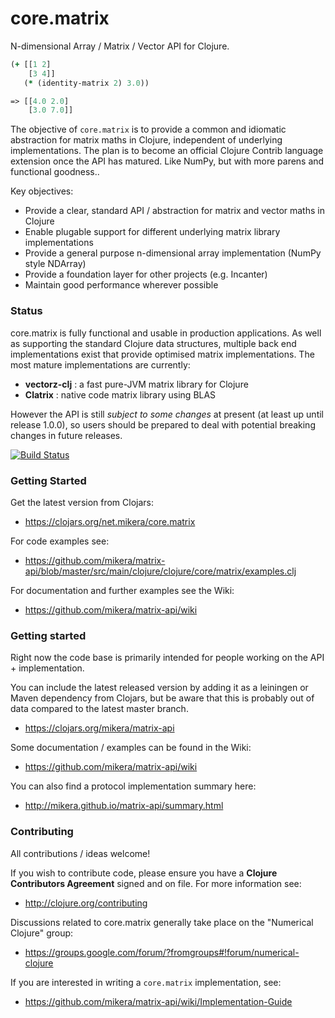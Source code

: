 core.matrix
===========

N-dimensional Array / Matrix / Vector API for Clojure.

```clojure
(+ [[1 2]
    [3 4]]
   (* (identity-matrix 2) 3.0))

=> [[4.0 2.0]
    [3.0 7.0]]
```

The objective of `core.matrix` is to provide a common and idiomatic abstraction for matrix maths in Clojure,
independent of underlying implementations. The plan is to become an official Clojure Contrib language extension once the API has matured. Like NumPy, but with more parens and functional goodness..

Key objectives:

 - Provide a clear, standard API / abstraction for matrix and vector maths in Clojure
 - Enable plugable support for different underlying matrix library implementations
 - Provide a general purpose n-dimensional array implementation (NumPy style NDArray)
 - Provide a foundation layer for other projects (e.g. Incanter)
 - Maintain good performance wherever possible

### Status

core.matrix is fully functional and usable in production applications. As well as supporting
the standard Clojure data structures, multiple back end implementations exist that provide optimised
matrix implementations. The most mature implementations are currently:

 - **vectorz-clj** : a fast pure-JVM matrix library for Clojure
 - **Clatrix** : native code matrix library using BLAS

However the API is still *subject to some changes* at present (at least up until release 1.0.0),
so users should be prepared to deal with potential breaking changes in future releases.

[![Build Status](https://travis-ci.org/mikera/matrix-api.png?branch=master)](https://travis-ci.org/mikera/matrix-api)

### Getting Started

Get the latest version from Clojars:

 -  https://clojars.org/net.mikera/core.matrix

For code examples see:

 - https://github.com/mikera/matrix-api/blob/master/src/main/clojure/clojure/core/matrix/examples.clj

 For documentation and further examples see the Wiki:

 - https://github.com/mikera/matrix-api/wiki

### Getting started

Right now the code base is primarily intended for people working on the API + implementation.

You can include the latest released version by adding it as a leiningen or Maven dependency from Clojars, but be aware that this is probably out of data compared to the latest master branch.

 - https://clojars.org/mikera/matrix-api

Some documentation / examples can be found in the Wiki:

 - https://github.com/mikera/matrix-api/wiki

You can also find a protocol implementation summary here:

 - http://mikera.github.io/matrix-api/summary.html

### Contributing

All contributions / ideas welcome!

If you wish to contribute code, please ensure you have a **Clojure Contributors Agreement** signed and on file. For more information see:

 - http://clojure.org/contributing

Discussions related to core.matrix generally take place on the "Numerical Clojure" group:

 - https://groups.google.com/forum/?fromgroups#!forum/numerical-clojure

If you are interested in writing a `core.matrix` implementation, see:

 - https://github.com/mikera/matrix-api/wiki/Implementation-Guide
